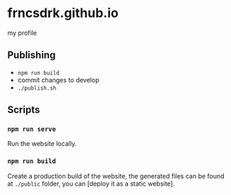 # frncsdrk.github.io

my profile

## Publishing

- `npm run build`
- commit changes to develop
- `./publish.sh`

## Scripts

### `npm run serve`

Run the website locally.

### `npm run build`

Create a production build of the website, the generated files can be found at `./public` folder, you can [deploy it as a static website].
